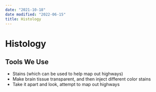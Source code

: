 ```yaml
---
date: "2021-10-18"
date modified: "2022-06-15"
title: Histology
---
```


# Histology

## Tools We Use
- Stains (which can be used to help map out highways)
- Make brain tissue transparent, and then inject different color stains
- Take it apart and look, attempt to map out highways
